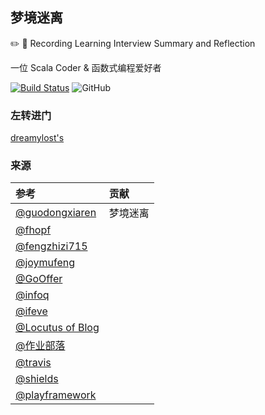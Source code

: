 梦境迷离
---

:pencil2: :memo:  Recording Learning  Interview   Summary and Reflection

一位 Scala Coder & 函数式编程爱好者

[![Build Status](https://travis-ci.org/jxnu-liguobin/cs-summary-reflection.svg?branch=master)](https://travis-ci.org/jxnu-liguobin/cs-summary-reflection)
![GitHub](https://img.shields.io/github/license/jxnu-liguobin/cs-summary-reflection.svg)

### 左转进门 

[dreamylost's](https://github.com/jxnu-liguobin/cs-summary-reflection/tree/master/src/main/java/cn/edu/jxnu)

### 来源

| 参考 | 贡献 |
| :--- | :--- |
| [@guodongxiaren](https://github.com/guodongxiaren/README) | 梦境迷离 |
| [@fhopf](https://github.com/fhopf/akka-crawler-example) |  |
| [@fengzhizi715](https://github.com/fengzhizi715/ProxyPool) |  |
| [@joymufeng](https://github.com/joymufeng) |  |
| [@GoOffer](https://github.com/liuenci/GoOffer) |  |
| [@infoq](https://www.infoq.cn) |  |
| [@ifeve](http://ifeve.com/)  |  |
| [@Locutus of Blog](http://blog.locut.us/2008/01/12/a-decent-stand-alone-java-bloom-filter-implementation/) |  |
| [@作业部落](https://www.zybuluo.com) | |
| [@travis](https://travis-ci.org/) |  |
| [@shields](https://shields.io/) |  |
| [@playframework](https://www.playframework.com) | |